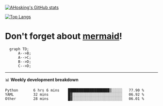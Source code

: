 [![AHosking's GitHub stats](https://github-readme-stats.vercel.app/api?username=ahosking&count_private=true&show_icons=true&theme=onedark&hide_rank=true&include_all_commits=true)](https://github.com/ahosking)

[![Top Langs](https://github-readme-stats.vercel.app/api/top-langs/?username=ahosking&layout=compact&theme=onedark)](https://github.com/ahosking)


# Don't forget about [mermaid](https://github.blog/2022-02-14-include-diagrams-markdown-files-mermaid/)!

```mermaid
  graph TD;
      A-->B;
      A-->C;
      B-->D;
      C-->D;
```
-------

📊 **Weekly development breakdown**

<!--START_SECTION:waka-->

```text
Python       6 hrs 6 mins    ███████████████████▒░░░░░   77.90 %
YAML         32 mins         █▓░░░░░░░░░░░░░░░░░░░░░░░   06.92 %
Other        28 mins         █▓░░░░░░░░░░░░░░░░░░░░░░░   06.01 %
```

<!--END_SECTION:waka-->
